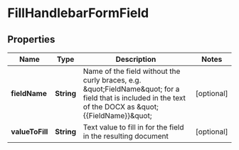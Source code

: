 
# FillHandlebarFormField

## Properties
Name | Type | Description | Notes
------------ | ------------- | ------------- | -------------
**fieldName** | **String** | Name of the field without the curly braces, e.g. \&quot;FieldName\&quot; for a field that is included in the text of the DOCX as \&quot;{{FieldName}}\&quot; |  [optional]
**valueToFill** | **String** | Text value to fill in for the field in the resulting document |  [optional]



